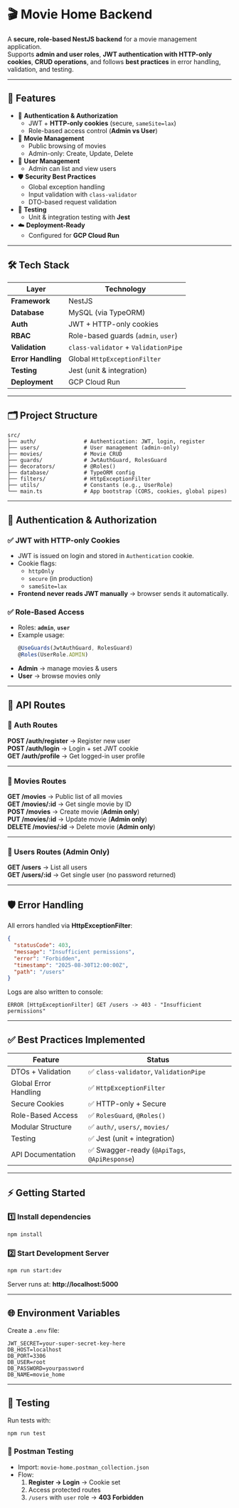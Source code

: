 # 🎬 Movie Home Backend

A **secure, role-based NestJS backend** for a movie management application.  
Supports **admin and user roles**, **JWT authentication with HTTP-only cookies**, **CRUD operations**, and follows **best practices** in error handling, validation, and testing.

---

## 🚀 Features
- 🔐 **Authentication & Authorization**
  - JWT + **HTTP-only cookies** (secure, `sameSite=lax`)
  - Role-based access control (**Admin vs User**)
- 🎥 **Movie Management**
  - Public browsing of movies
  - Admin-only: Create, Update, Delete
- 👥 **User Management**
  - Admin can list and view users
- 🛡️ **Security Best Practices**
  - Global exception handling
  - Input validation with `class-validator`
  - DTO-based request validation
- 🧪 **Testing**
  - Unit & integration testing with **Jest**
- ☁️ **Deployment-Ready**
  - Configured for **GCP Cloud Run**

---

## 🛠️ Tech Stack

| Layer            | Technology |
|------------------|------------|
| **Framework**    | NestJS |
| **Database**     | MySQL (via TypeORM) |
| **Auth**         | JWT + HTTP-only cookies |
| **RBAC**         | Role-based guards (`admin`, `user`) |
| **Validation**   | `class-validator` + `ValidationPipe` |
| **Error Handling** | Global `HttpExceptionFilter` |
| **Testing**      | Jest (unit & integration) |
| **Deployment**   | GCP Cloud Run |

---

## 🗂️ Project Structure
```
src/
├── auth/               # Authentication: JWT, login, register
├── users/              # User management (admin-only)
├── movies/             # Movie CRUD
├── guards/             # JwtAuthGuard, RolesGuard
├── decorators/         # @Roles()
├── database/           # TypeORM config
├── filters/            # HttpExceptionFilter
├── utils/              # Constants (e.g., UserRole)
└── main.ts             # App bootstrap (CORS, cookies, global pipes)
```

---

## 🔐 Authentication & Authorization

### ✅ JWT with HTTP-only Cookies
- JWT is issued on login and stored in `Authentication` cookie.
- Cookie flags:
  - `httpOnly`
  - `secure` (in production)
  - `sameSite=lax`
- **Frontend never reads JWT manually** → browser sends it automatically.

### ✅ Role-Based Access
- Roles: **`admin`**, **`user`**
- Example usage:
  ```ts
  @UseGuards(JwtAuthGuard, RolesGuard)
  @Roles(UserRole.ADMIN)
  ```
- **Admin** → manage movies & users  
- **User** → browse movies only  

---

## 📡 API Routes

### 🔹 Auth Routes
**POST /auth/register** → Register new user  
**POST /auth/login** → Login + set JWT cookie  
**GET /auth/profile** → Get logged-in user profile  

---

### 🔹 Movies Routes
**GET /movies** → Public list of all movies  
**GET /movies/:id** → Get single movie by ID  
**POST /movies** → Create movie (**Admin only**)  
**PUT /movies/:id** → Update movie (**Admin only**)  
**DELETE /movies/:id** → Delete movie (**Admin only**)  

---

### 🔹 Users Routes (Admin Only)
**GET /users** → List all users  
**GET /users/:id** → Get single user (no password returned)  

---

## 🛡️ Error Handling

All errors handled via **HttpExceptionFilter**:  
```json
{
  "statusCode": 403,
  "message": "Insufficient permissions",
  "error": "Forbidden",
  "timestamp": "2025-08-30T12:00:00Z",
  "path": "/users"
}
```
Logs are also written to console:
```
ERROR [HttpExceptionFilter] GET /users -> 403 - "Insufficient permissions"
```

---

## ✅ Best Practices Implemented

| Feature | Status |
|---------|--------|
| DTOs + Validation | ✅ `class-validator`, `ValidationPipe` |
| Global Error Handling | ✅ `HttpExceptionFilter` |
| Secure Cookies | ✅ HTTP-only + Secure |
| Role-Based Access | ✅ `RolesGuard`, `@Roles()` |
| Modular Structure | ✅ `auth/`, `users/`, `movies/` |
| Testing | ✅ Jest (unit + integration) |
| API Documentation | ✅ Swagger-ready (`@ApiTags`, `@ApiResponse`) |

---

## ⚡ Getting Started

### 1️⃣ Install dependencies
```bash
npm install
```

### 2️⃣ Start Development Server
```bash
npm run start:dev
```
Server runs at: **http://localhost:5000**

---

## 🌐 Environment Variables
Create a `.env` file:
```env
JWT_SECRET=your-super-secret-key-here
DB_HOST=localhost
DB_PORT=3306
DB_USER=root
DB_PASSWORD=yourpassword
DB_NAME=movie_home
```

---

## 🧪 Testing

Run tests with:
```bash
npm run test
```

### 🔎 Postman Testing
- Import: `movie-home.postman_collection.json`
- Flow:
  1. **Register → Login** → Cookie set
  2. Access protected routes
  3. `/users` with `user` role → **403 Forbidden**  
